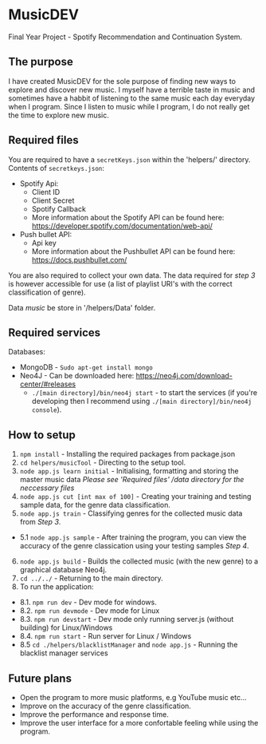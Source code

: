# MusicDEV
Final Year Project - Spotify Recommendation and Continuation System.

## The purpose
I have created MusicDEV for the sole purpose of finding new ways to explore and discover new music. I myself have a terrible taste in music and sometimes have a habbit of listening to the same music each day everyday when I program. Since I listen to music while I program, I do not really get the time to explore new music. 

## Required files
You are required to have a `secretKeys.json` within the 'helpers/' directory.
Contents of `secretkeys.json`:
 - Spotify Api:
   - Client ID
   - Client Secret
   - Spotify Callback
   - More information about the Spotify API can be found here: https://developer.spotify.com/documentation/web-api/
 - Push bullet API:
   - Api key
   - More information about the Pushbullet API can be found here: https://docs.pushbullet.com/
   
You are also required to collect your own data. The data required for *step 3* is however accessible for use (a list of playlist URI's with the correct classification of genre).

Data *music* be store in '/helpers/Data' folder.

## Required services
Databases:
  - MongoDB - `Sudo apt-get install mongo`
  - Neo4J - Can be downloaded here: https://neo4j.com/download-center/#releases
    - `./[main directory]/bin/neo4j start` - to start the services (if you're developing then I recommend using `./[main directory]/bin/neo4j console`).

## How to setup
  1. `npm install` - Installing the required packages from package.json
  2. `cd helpers/musicTool` - Directing to the setup tool.
  3. `node app.js learn initial` - Initialising, formatting and storing the master music data *Please see 'Required files' /data directory for the neccessary files*
  4. `node app.js cut [int max of 100]` - Creating your training and testing sample data, for the genre data classification.
  5. `node app.js train` - Classifying genres for the collected music data from *Step 3*.
  - 5.1 `node app.js sample` - After training the program, you can view the accuracy of the genre classication using your testing samples *Step 4*.
  6. `node app.js build` - Builds the collected music (with the new genre) to a graphical database Neo4j.
  7. `cd ../../` - Returning to the main directory.
  8. To run the application:
  - 8.1. `npm run dev` - Dev mode for windows.
  - 8.2. `npm run devmode` - Dev mode for Linux
  - 8.3. `npm run devstart` - Dev mode only running server.js (without building) for Linux/Windows 
  - 8.4. `npm run start` - Run server for Linux / Windows
  - 8.5 `cd ./helpers/blacklistManager` and `node app.js` - Running the blacklist manager services
    
## Future plans
  - Open the program to more music platforms, e.g YouTube music etc...
  - Improve on the accuracy of the genre classification.
  - Improve the performance and response time.
  - Improve the user interface for a more confortable feeling while using the program.
